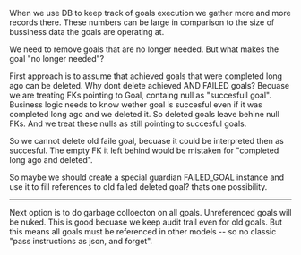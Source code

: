 When we use DB to keep track of goals execution we gather more and more records there. These numbers can be large in comparison to the size of bussiness data the goals are operating at.

We need to remove goals that are no longer needed. But what makes the goal "no longer needed"?

First approach is to assume that achieved goals that were completed long ago can be deleted.
Why dont delete achieved AND FAILED goals? Becuase we are treating FKs pointing to Goal, containg null as "succesfull goal". Business logic needs to know wether goal is succesful even if it was completed long ago and we deleted it. So deleted goals leave behine null FKs. And we treat these nulls as still pointing to succesful goals.

So we cannot delete old faile goal, becuase it could be interpreted then as succesful. The empty FK it left behind would be mistaken for "completed long ago and deleted".

So maybe we should create a special guardian FAILED_GOAL instance and use it to fill references to old failed deleted goal? thats one possibility.

---

Next option is to do garbage colloecton on all goals. Unreferenced goals will be nuked.
 This is good becuase we keep audit trail even for old goals. But this means all goals must be referenced in other models -- so no classic "pass instructions as json, and forget".
